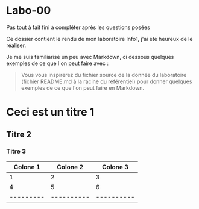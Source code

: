 # Labo-00

Pas tout à fait fini à compléter après les questions posées

Ce dossier contient le rendu de mon laboratoire Info1, j'ai été heureux de le réaliser.

Je me suis familiarisé un peu avec Markdown, ci dessous quelques exemples de ce que l'on peut faire avec :

> Vous vous inspirerez du fichier source de la donnée du laboratoire (fichier README.md à la racine du référentiel) pour donner quelques exemples de ce que l'on peut faire en Markdown.

# Ceci est un titre 1
## Titre 2 
### Titre 3

|Colone 1 | Colone 2 | Colone 3 |
|---------|----------|----------|
| 1       | 2        | 3        |
| 4       | 5        | 6        |
|---------|----------|----------| 
